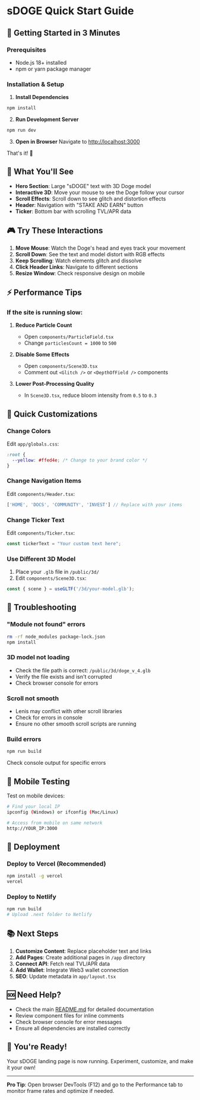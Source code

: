 # sDOGE Quick Start Guide

## 🚀 Getting Started in 3 Minutes

### Prerequisites
- Node.js 18+ installed
- npm or yarn package manager

### Installation & Setup

1. **Install Dependencies**
```bash
npm install
```

2. **Run Development Server**
```bash
npm run dev
```

3. **Open in Browser**
Navigate to [http://localhost:3000](http://localhost:3000)

That's it! 🎉

## 🎯 What You'll See

- **Hero Section**: Large "sDOGE" text with 3D Doge model
- **Interactive 3D**: Move your mouse to see the Doge follow your cursor
- **Scroll Effects**: Scroll down to see glitch and distortion effects
- **Header**: Navigation with "STAKE AND EARN" button
- **Ticker**: Bottom bar with scrolling TVL/APR data

## 🎮 Try These Interactions

1. **Move Mouse**: Watch the Doge's head and eyes track your movement
2. **Scroll Down**: See the text and model distort with RGB effects
3. **Keep Scrolling**: Watch elements glitch and dissolve
4. **Click Header Links**: Navigate to different sections
5. **Resize Window**: Check responsive design on mobile

## ⚡ Performance Tips

### If the site is running slow:

1. **Reduce Particle Count**
   - Open `components/ParticleField.tsx`
   - Change `particlesCount = 1000` to `500`

2. **Disable Some Effects**
   - Open `components/Scene3D.tsx`
   - Comment out `<Glitch />` or `<DepthOfField />` components

3. **Lower Post-Processing Quality**
   - In `Scene3D.tsx`, reduce bloom intensity from `0.5` to `0.3`

## 🎨 Quick Customizations

### Change Colors
Edit `app/globals.css`:
```css
:root {
  --yellow: #ffed4e; /* Change to your brand color */
}
```

### Change Navigation Items
Edit `components/Header.tsx`:
```typescript
['HOME', 'DOCS', 'COMMUNITY', 'INVEST'] // Replace with your items
```

### Change Ticker Text
Edit `components/Ticker.tsx`:
```typescript
const tickerText = "Your custom text here";
```

### Use Different 3D Model
1. Place your `.glb` file in `/public/3d/`
2. Edit `components/Scene3D.tsx`:
```typescript
const { scene } = useGLTF('/3d/your-model.glb');
```

## 🐛 Troubleshooting

### "Module not found" errors
```bash
rm -rf node_modules package-lock.json
npm install
```

### 3D model not loading
- Check the file path is correct: `/public/3d/doge_v_4.glb`
- Verify the file exists and isn't corrupted
- Check browser console for errors

### Scroll not smooth
- Lenis may conflict with other scroll libraries
- Check for errors in console
- Ensure no other smooth scroll scripts are running

### Build errors
```bash
npm run build
```
Check console output for specific errors

## 📱 Mobile Testing

Test on mobile devices:
```bash
# Find your local IP
ipconfig (Windows) or ifconfig (Mac/Linux)

# Access from mobile on same network
http://YOUR_IP:3000
```

## 🚢 Deployment

### Deploy to Vercel (Recommended)
```bash
npm install -g vercel
vercel
```

### Deploy to Netlify
```bash
npm run build
# Upload .next folder to Netlify
```

## 📚 Next Steps

1. **Customize Content**: Replace placeholder text and links
2. **Add Pages**: Create additional pages in `/app` directory
3. **Connect API**: Fetch real TVL/APR data
4. **Add Wallet**: Integrate Web3 wallet connection
5. **SEO**: Update metadata in `app/layout.tsx`

## 🆘 Need Help?

- Check the main [README.md](README.md) for detailed documentation
- Review component files for inline comments
- Check browser console for error messages
- Ensure all dependencies are installed correctly

## 🎉 You're Ready!

Your sDOGE landing page is now running. Experiment, customize, and make it your own!

---

**Pro Tip**: Open browser DevTools (F12) and go to the Performance tab to monitor frame rates and optimize if needed.

